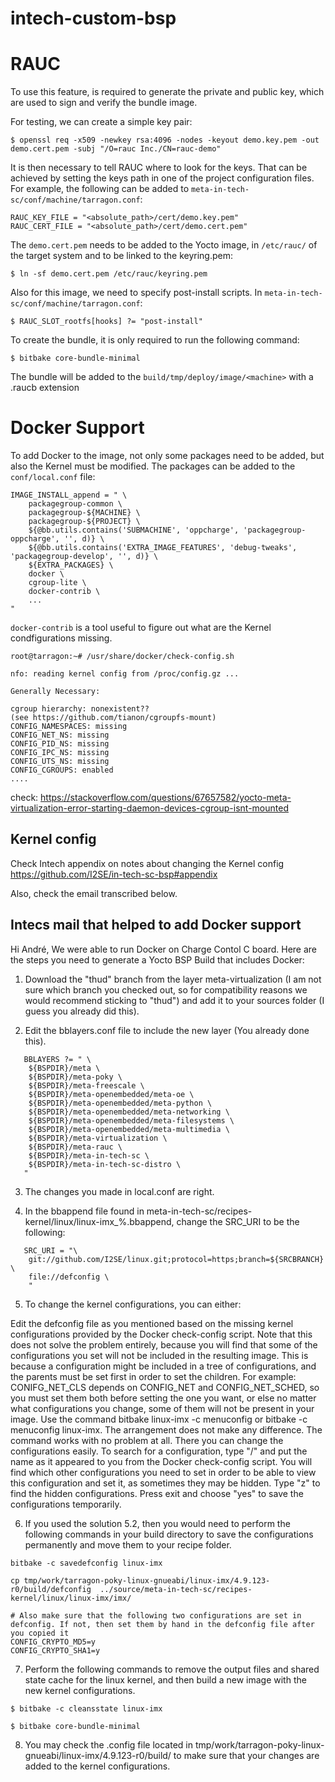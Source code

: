 # intech-custom-bsp

# RAUC

To use this feature, is required to generate the private and public key, which are used to sign and verify the bundle image.

For testing, we can create a simple key pair:

```shell
$ openssl req -x509 -newkey rsa:4096 -nodes -keyout demo.key.pem -out demo.cert.pem -subj "/O=rauc Inc./CN=rauc-demo"
```

It is then necessary to tell RAUC where to look for the keys. That can be achieved by setting the keys path in one of the project configuration files. For example, the following can be added to `meta-in-tech-sc/conf/machine/tarragon.conf`:

```shell
RAUC_KEY_FILE = "<absolute_path>/cert/demo.key.pem"
RAUC_CERT_FILE = "<absolute_path>/cert/demo.cert.pem"
```

The `demo.cert.pem` needs to be added to the Yocto image, in `/etc/rauc/` of the target system and to be linked to the keyring.pem:

```shell
$ ln -sf demo.cert.pem /etc/rauc/keyring.pem
```

Also for this image, we need to specify post-install scripts. In `meta-in-tech-sc/conf/machine/tarragon.conf`:

```shell
$ RAUC_SLOT_rootfs[hooks] ?= "post-install"
```

To create the bundle, it is only required to run the following command:

```shell
$ bitbake core-bundle-minimal
```

The bundle will be added to the `build/tmp/deploy/image/<machine>` with a .raucb extension

# Docker Support

To add Docker to the image, not only some packages need to be added, but also the Kernel must be modified.
The packages can be added to the `conf/local.conf` file:
``` shell
IMAGE_INSTALL_append = " \
    packagegroup-common \
    packagegroup-${MACHINE} \
    packagegroup-${PROJECT} \
    ${@bb.utils.contains('SUBMACHINE', 'oppcharge', 'packagegroup-oppcharge', '', d)} \
    ${@bb.utils.contains('EXTRA_IMAGE_FEATURES', 'debug-tweaks', 'packagegroup-develop', '', d)} \
    ${EXTRA_PACKAGES} \
    docker \
    cgroup-lite \
    docker-contrib \
    ...
"
```

`docker-contrib` is a tool useful to figure out what are the Kernel condfigurations missing.

```shell
root@tarragon:~# /usr/share/docker/check-config.sh

nfo: reading kernel config from /proc/config.gz ...

Generally Necessary:

cgroup hierarchy: nonexistent??
(see https://github.com/tianon/cgroupfs-mount)
CONFIG_NAMESPACES: missing
CONFIG_NET_NS: missing
CONFIG_PID_NS: missing
CONFIG_IPC_NS: missing
CONFIG_UTS_NS: missing
CONFIG_CGROUPS: enabled
....
```
check: https://stackoverflow.com/questions/67657582/yocto-meta-virtualization-error-starting-daemon-devices-cgroup-isnt-mounted

## Kernel config
Check Intech appendix on notes about changing the Kernel config
https://github.com/I2SE/in-tech-sc-bsp#appendix

Also, check the email transcribed below.

## Intecs mail that helped to add Docker support

Hi André,
We were able to run Docker on Charge Contol C board. Here are the steps you need to generate a Yocto BSP Build that includes Docker:

1. Download the "thud" branch from the layer meta-virtualization (I am not sure which branch you checked out, so for compatibility reasons we would recommend sticking to "thud") and add it to your sources folder (I guess you already did this).

2. Edit the bblayers.conf file to include the new layer (You already done this).
``` shell
   BBLAYERS ?= " \
    ${BSPDIR}/meta \
    ${BSPDIR}/meta-poky \
    ${BSPDIR}/meta-freescale \
    ${BSPDIR}/meta-openembedded/meta-oe \
    ${BSPDIR}/meta-openembedded/meta-python \
    ${BSPDIR}/meta-openembedded/meta-networking \
    ${BSPDIR}/meta-openembedded/meta-filesystems \
    ${BSPDIR}/meta-openembedded/meta-multimedia \
    ${BSPDIR}/meta-virtualization \
    ${BSPDIR}/meta-rauc \
    ${BSPDIR}/meta-in-tech-sc \
    ${BSPDIR}/meta-in-tech-sc-distro \
   "
```
3. The changes you made in local.conf are right.

4. In the bbappend file found in meta-in-tech-sc/recipes-kernel/linux/linux-imx\_%.bbappend, change the SRC_URI to be the following:

```shell
   SRC_URI = "\
    git://github.com/I2SE/linux.git;protocol=https;branch=${SRCBRANCH} \
    file://defconfig \
    "
```

5. To change the kernel configurations, you can either:

Edit the defconfig file as you mentioned based on the missing kernel configurations provided by the Docker check-config script. Note that this does not solve the problem entirely, because you will find that some of the configurations you set will not be included in the resulting image. This is because a configuration might be included in a tree of configurations, and the parents must be set first in order to set the children. For example: CONIFG_NET_CLS depends on CONFIG_NET and CONFIG_NET_SCHED, so you must set them both before setting the one you want, or else no matter what configurations you change, some of them will not be present in your image.
Use the command bitbake linux-imx -c menuconfig or bitbake -c menuconfig linux-imx. The arrangement does not make any difference. The command works with no problem at all. There you can change the configurations easily. To search for a configuration, type "/" and put the name as it appeared to you from the Docker check-config script. You will find which other configurations you need to set in order to be able to view this configuration and set it, as sometimes they may be hidden. Type "z" to find the hidden configurations. Press exit and choose "yes" to save the configurations temporarily.

6. If you used the solution 5.2, then you would need to perform the following commands in your build directory to save the configurations permanently and move them to your recipe folder.

``` shell
bitbake -c savedefconfig linux-imx

cp tmp/work/tarragon-poky-linux-gnueabi/linux-imx/4.9.123-r0/build/defconfig  ../source/meta-in-tech-sc/recipes-kernel/linux/linux-imx/imx/

# Also make sure that the following two configurations are set in defconfig. If not, then set them by hand in the defconfig file after you copied it
CONFIG_CRYPTO_MD5=y
CONFIG_CRYPTO_SHA1=y
```

7. Perform the following commands to remove the output files and shared state cache for the linux kernel, and then build a new image with the new kernel configurations.

```shell
$ bitbake -c cleansstate linux-imx
```

```shell
$ bitbake core-bundle-minimal
```

8. You may check the .config file located in tmp/work/tarragon-poky-linux-gnueabi/linux-imx/4.9.123-r0/build/ to make sure that your changes are added to the kernel configurations.
